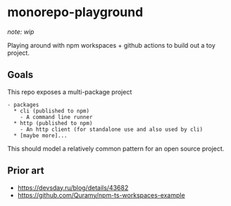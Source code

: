 # monorepo-playground
*note: wip*

Playing around with npm workspaces + github actions to build out a toy project.

## Goals

This repo exposes a multi-package project

```
- packages
  * cli (published to npm)
    - A command line runner
  * http (published to npm)
    - An http client (for standalone use and also used by cli)
  * [maybe more]...
```

This should model a relatively common pattern for an open source project.

Prior art
---

- https://devsday.ru/blog/details/43682
- https://github.com/Quramy/npm-ts-workspaces-example
